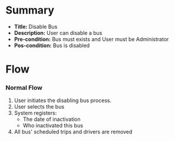 # Summary

- **Title:** Disable Bus
- **Description:** User can disable a bus
- **Pre-condition:** Bus must exists and User must be Administrator
- **Pos-condition:** Bus is disabled

# Flow

### Normal Flow

1. User initiates the disabling bus process.
2. User selects the bus
3. System registers:
    - The date of inactivation
    - Who inactivated this bus
4. All bus' scheduled trips and drivers are removed

